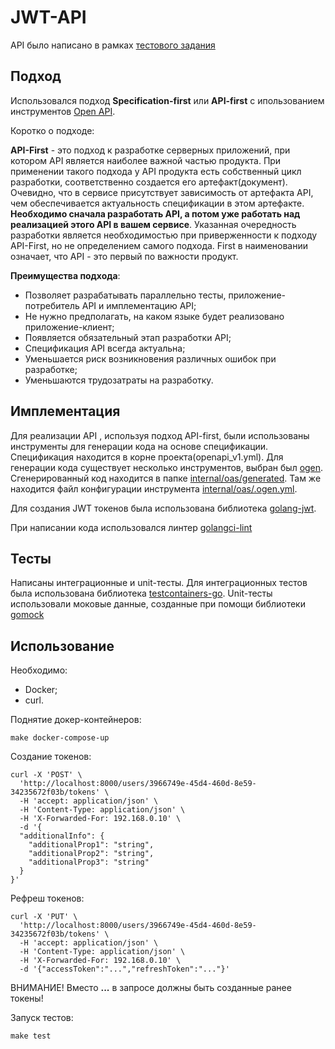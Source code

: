 # JWT-API

API было написано в рамках [тестового задания](https://medods.notion.site/Test-task-BackDev-623508ed85474f48a721e43ab00e9916)

## Подход
Использовался подход **Specification-first** или **API-first** с ипользованием инструментов [Open API](https://en.wikipedia.org/wiki/OpenAPI_Specification).

Коротко о подходе:

**API-First** - это подход к разработке серверных приложений, при котором API является наиболее важной 
частью продукта. При применении такого подхода у API продукта есть собственный цикл разработки, 
соответственно создается его артефакт(документ). Очевидно, что в сервисе присутствует 
зависимость от артефакта API, чем обеспечивается актуальность спецификации в этом 
артефакте. **Необходимо сначала разработать API, а потом уже работать над 
реализацией этого API в вашем сервисе**. Указанная очередность разработки 
является необходимостью при приверженности к подходу API-First, но не 
определением самого подхода. First в наименовании  означает, что 
API - это первый по важности продукт.

**Преимущества подхода**:

- Позволяет разрабатывать параллельно тесты, приложение-потребитель API и имплементацию API;
- Не нужно предполагать, на каком языке будет реализовано приложение-клиент;
- Появляется обязательный этап разработки API;
- Спецификация API всегда актуальна;
- Уменьшается риск возникновения различных ошибок при разработке;
- Уменьшаются трудозатраты на разработку.


## Имплементация

Для реализации API , используя подход API-first, были использованы инструменты для генерации кода на 
основе спецификации. Спецификация находится в корне проекта(openapi_v1.yml).
Для генерации кода существует несколько инструментов, выбран был [ogen](https://github.com/ogen-go/ogen). 
Сгенерированный код находится в папке [internal/oas/generated](./internal/oas/generated). Там же 
находится файл конфигурации инструмента [internal/oas/.ogen.yml](./internal/oas/.ogen.yml). 

Для создания JWT токенов была использована библиотека [golang-jwt](github.com/golang-jwt/jwt/v5).

При написании кода использовался линтер [golangci-lint](github.com/golangci/golangci-lint/cmd/golangci-lint)

## Тесты

Написаны интеграционные и unit-тесты. Для интеграционных тестов была использована библиотека [testcontainers-go](github.com/testcontainers/testcontainers-go).
Unit-тесты использовали моковые данные, созданные при помощи библиотеки [gomock](go.uber.org/mock/gomock)

## Использование

Необходимо:
- Docker;
- curl.

Поднятие докер-контейнеров:

```shell
make docker-compose-up
```


Создание токенов:

```shell
curl -X 'POST' \
  'http://localhost:8000/users/3966749e-45d4-460d-8e59-34235672f03b/tokens' \
  -H 'accept: application/json' \
  -H 'Content-Type: application/json' \
  -H 'X-Forwarded-For: 192.168.0.10' \
  -d '{
  "additionalInfo": {
    "additionalProp1": "string",
    "additionalProp2": "string",
    "additionalProp3": "string"
  }
}'
```

Рефреш токенов:

```shell
curl -X 'PUT' \
  'http://localhost:8000/users/3966749e-45d4-460d-8e59-34235672f03b/tokens' \
  -H 'accept: application/json' \
  -H 'Content-Type: application/json' \
  -H 'X-Forwarded-For: 192.168.0.10' \
  -d '{"accessToken":"...","refreshToken":"..."}'
```

ВНИМАНИE! Вместо **...** в запросе должны быть созданные ранее токены!

Запуск тестов:

```shell
make test
```


